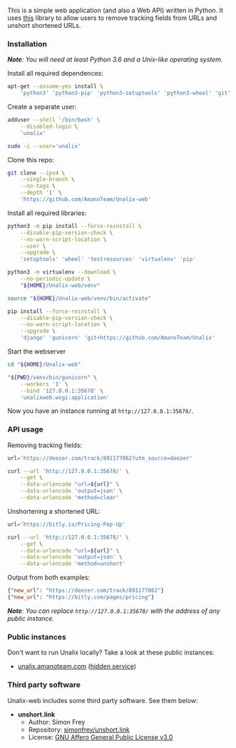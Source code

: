 This is a simple web application (and also a Web API) written in Python. It uses [this](https://github.com/AmanoTeam/Unalix) library to allow users to remove tracking fields from URLs and unshort shortened URLs.

### Installation

_**Note**: You will need at least Python 3.6 and a Unix-like operating system._

Install all required dependences:

```bash
apt-get --assume-yes install \
    'python3' 'python3-pip' 'python3-setuptools' 'python3-wheel' 'git'
```

Create a separate user:

```bash
adduser --shell '/bin/bash' \
    --disabled-login \
    'unalix'

sudo -i --user='unalix'
```

Clone this repo:

```bash
git clone --ipv4 \
    --single-branch \
    --no-tags \
    --depth '1' \
    'https://github.com/AmanoTeam/Unalix-web'
```

Install all required libraries:

```bash
python3 -m pip install --force-reinstall \
    --disable-pip-version-check \
    --no-warn-script-location \
    --user \
    --upgrade \
    'setuptools' 'wheel' 'testresources' 'virtualenv' 'pip'

python3 -m virtualenv --download \
    --no-periodic-update \
    "${HOME}/Unalix-web/venv"

source "${HOME}/Unalix-web/venv/bin/activate"

pip install --force-reinstall \
    --disable-pip-version-check \
    --no-warn-script-location \
    --upgrade \
    'django' 'gunicorn' 'git+https://github.com/AmanoTeam/Unalix'
```

Start the webserver

```bash
cd "${HOME}/Unalix-web"

"${PWD}/venv/bin/gunicorn" \
    --workers '1' \
    --bind '127.0.0.1:35678' \
    'unalixweb.wsgi:application'
```

Now you have an instance running at `http://127.0.0.1:35678/`.

### API usage

Removing tracking fields:

```bash
url='https://deezer.com/track/891177062?utm_source=deezer'

curl --url 'http://127.0.0.1:35678/' \
    --get \
    --data-urlencode "url=${url}" \
    --data-urlencode 'output=json' \
    --data-urlencode 'method=clear'
```

Unshortening a shortened URL:

```bash
url='https://bitly.is/Pricing-Pop-Up'

curl --url 'http://127.0.0.1:35678/' \
    --get \
    --data-urlencode "url=${url}" \
    --data-urlencode 'output=json' \
    --data-urlencode 'method=unshort'
```

Output from both examples:

```json
{"new_url": "https://deezer.com/track/891177062"}
{"new_url": "https://bitly.com/pages/pricing"}
```

_**Note**: You can replace `http://127.0.0.1:35678/` with the address of any public instance._

### Public instances

Don't want to run Unalix locally? Take a look at these public instances:

- [unalix.amanoteam.com](https://unalix.amanoteam.com/) ([hidden service](http://5hluj6f4emkqnd2gjuvppv6544pzyfsw56eewx4cgatesunx75z2vwid.onion/))

### Third party software

Unalix-web includes some third party software. See them below:

- **unshort.link**
  - Author: Simon Frey
  - Repository: [simonfrey/unshort.link](https://github.com/simonfrey/unshort.link)
  - License: [GNU Affero General Public License v3.0](https://github.com/simonfrey/unshort.link/blob/master/LICENSE.md)
